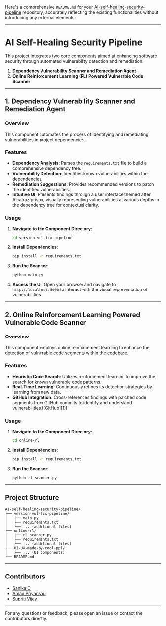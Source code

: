 Here's a comprehensive `README.md` for your [AI-self-healing-security-pipeline](https://github.com/sanikac10/AI-self-healing-security-pipeline) repository, accurately reflecting the existing functionalities without introducing any external elements:

---

# AI Self-Healing Security Pipeline

This project integrates two core components aimed at enhancing software security through automated vulnerability detection and remediation:

1. **Dependency Vulnerability Scanner and Remediation Agent**
2. **Online Reinforcement Learning (RL) Powered Vulnerable Code Scanner**

---

## 1. Dependency Vulnerability Scanner and Remediation Agent

### Overview

This component automates the process of identifying and remediating vulnerabilities in project dependencies.

### Features

* **Dependency Analysis**: Parses the `requirements.txt` file to build a comprehensive dependency tree.
* **Vulnerability Detection**: Identifies known vulnerabilities within the dependencies.
* **Remediation Suggestions**: Provides recommended versions to patch the identified vulnerabilities.
* **Intuitive UI**: Presents findings through a user interface themed after Alcatraz prison, visually representing vulnerabilities at various depths in the dependency tree for contextual clarity.

### Usage

1. **Navigate to the Component Directory**:

   ```bash
   cd version-vul-fix-pipeline
   ```



2. **Install Dependencies**:

   ```bash
   pip install -r requirements.txt
   ```



3. **Run the Scanner**:

   ```bash
   python main.py
   ```



4. **Access the UI**:
   Open your browser and navigate to `http://localhost:5000` to interact with the visual representation of vulnerabilities.

---

## 2. Online Reinforcement Learning Powered Vulnerable Code Scanner

### Overview

This component employs online reinforcement learning to enhance the detection of vulnerable code segments within the codebase.

### Features

* **Heuristic Code Search**: Utilizes reinforcement learning to improve the search for known vulnerable code patterns.
* **Real-Time Learning**: Continuously refines its detection strategies by learning from new data.
* **GitHub Integration**: Cross-references findings with patched code segments from GitHub commits to identify and understand vulnerabilities.([GitHub][1])

### Usage

1. **Navigate to the Component Directory**:

   ```bash
   cd online-rl
   ```



2. **Install Dependencies**:

   ```bash
   pip install -r requirements.txt
   ```



3. **Run the Scanner**:

   ```bash
   python rl_scanner.py
   ```



---

## Project Structure

```plaintext
AI-self-healing-security-pipeline/
├── version-vul-fix-pipeline/
│   ├── main.py
│   ├── requirements.txt
│   └── ... (additional files)
├── online-rl/
│   ├── rl_scanner.py
│   ├── requirements.txt
│   └── ... (additional files)
├── UI-UX-made-by-cool-ppl/
│   ├── ... (UI components)
└── README.md
```

---

## Contributors

* [Sanika C](https://github.com/sanikac10)
* [Aman Priyanshu](https://github.com/AmanPriyanshu)
* [Supriti Vijay](https://github.com/SupritiVijay)

---

For any questions or feedback, please open an issue or contact the contributors directly.
